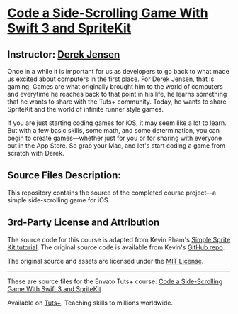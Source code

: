 # [Code a Side-Scrolling Game With Swift 3 and SpriteKit][published url]
## Instructor: [Derek Jensen][instructor url]


Once in a while it is important for us as developers to go back to what made us excited about computers in the first place. For Derek Jensen, that is gaming. Games are what originally brought him to the world of computers and everytime he reaches back to that point in his life, he learns something that he wants to share with the Tuts+ community. Today, he wants to share SpriteKit and the world of infinite runner style games.

If you are just starting coding games for iOS, it may seem like a lot to learn. But with a few basic skills, some math, and some determination, you can begin to create games—whether just for you or for sharing with everyone out in the App Store. So grab your Mac, and let's start coding a game from scratch with Derek.

## Source Files Description:

This repository contains the source of the completed course project—a simple side-scrolling game for iOS.

## 3rd-Party License and Attribution

The source code for this course is adapted from Kevin Pham's [Simple Sprite Kit tutorial](http://www.nimbleandswift.com/simple-sprite-kit-tutorial-in-swift-1/). The original source code is available from Kevin's [GitHub repo](https://github.com/kpham13/SpaceshipGameTutorial).

The original source and assets are licensed under the [MIT License](https://en.wikipedia.org/wiki/MIT_License).


------

These are source files for the Envato Tuts+ course: [Code a Side-Scrolling Game With Swift 3 and SpriteKit][published url]

Available on [Tuts+](https://tutsplus.com). Teaching skills to millions worldwide.

[published url]: https://code.tutsplus.com/courses/code-a-side-scrolling-game-with-swift-3-and-spritekit
[instructor url]: https://tutsplus.com/authors/derek-jensen
